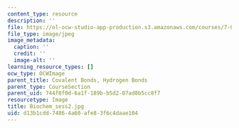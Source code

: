 ```yaml
---
content_type: resource
description: ''
file: https://ol-ocw-studio-app-production.s3.amazonaws.com/courses/7-01sc-fundamentals-of-biology-fall-2011/d13b1cdd74864a60afe83f6c4daae104_Biochem_sess2.jpg
file_type: image/jpeg
image_metadata:
  caption: ''
  credit: ''
  image-alt: ''
learning_resource_types: []
ocw_type: OCWImage
parent_title: Covalent Bonds, Hydrogen Bonds
parent_type: CourseSection
parent_uid: 744f8f0d-6a1f-189b-b5d2-07ad8b5cc8f7
resourcetype: Image
title: Biochem_sess2.jpg
uid: d13b1cdd-7486-4a60-afe8-3f6c4daae104
---
```

